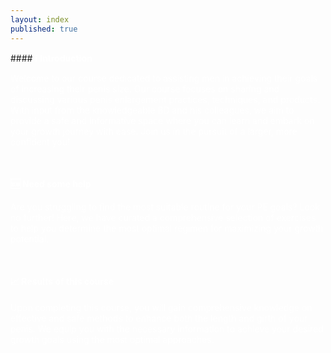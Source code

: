 ```yaml
---
layout: index
published: true
---
```

<head>
<link rel="stylesheet" href="https://cdn.jsdelivr.net/npm/sweetalert2@11.0.20/dist/sweetalert2.min.css">
</head
  <body>
#### <b><font color="white">ℹ️ Introduction</font></b>

<font color="white">Welcome to our course dedicated to assisting men in achieving their goals of increasing their penis size. Our course focuses on sharing and discussing various penis enlargement practices, techniques, and products. With input from the knowledgeable BD and his colleagues, we aim to provide a safe and informative space where you can learn and embark on your growth journey with ease. Join us in the pursuit of a larger, more confident you!</font>

<br> 

#### <b><font color="white">🆘 Need some help</font></b>

<font color="white">Are you struggling to find the most suitable routine for your PE goals? Look no further! Here, we have curated a comprehensive selection of exercises to help you determine the most optimal regimen for maximizing your growth potential.</font>

<br> 

#### <b><font color="white">📈 Results of this course</font></b>

<font color="white">Upon completing this course, you will gain comprehensive knowledge on effective and safe methods to enhance both the length and girth of your penis. We equip you with the necessary information to achieve your desired growth goals using the most optimal approaches.</font>
<script src="https://cdn.jsdelivr.net/npm/sweetalert2@11.0.20/dist/sweetalert2.all.min.js"></script>
<script>
async function verify(){
const { value: accept } = await Swal.fire({
  title: 'Terms and conditions',
  input: 'checkbox',
  inputValue: 1,
  inputPlaceholder:
    'I agree with the terms and conditions',
  confirmButtonText:
    'Continue <i class="fa fa-arrow-right"></i>',
  inputValidator: (result) => {
    return !result && 'You need to agree with T&C'
  }
})

if (accept) {
const { value: password } = await Swal.fire({
  title: 'Enter your password',
  input: 'password',
  inputLabel: 'Password',
  inputPlaceholder: 'Enter your password',
  inputAttributes: {
    maxlength: 10,
    autocapitalize: 'off',
    autocorrect: 'off'
  }
})

if (password) {
  Swal.fire(`Entered password: ${password}`)
}
}
}
</script>
</body>
